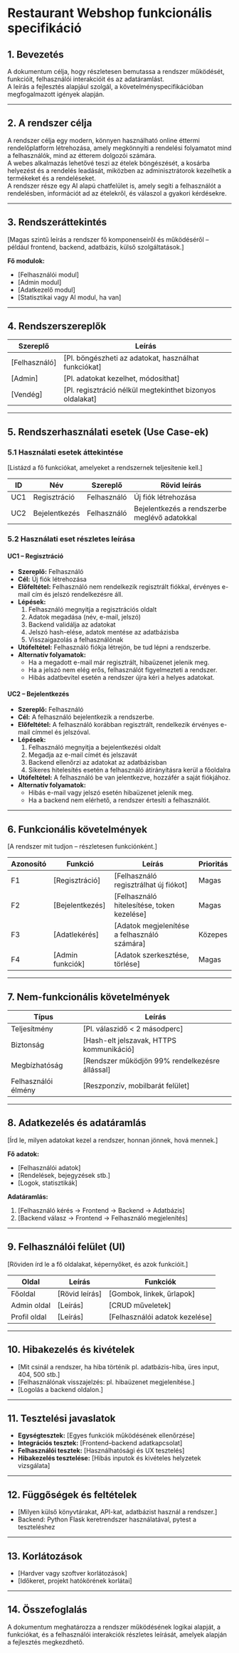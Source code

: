 # Restaurant Webshop funkcionális specifikáció

## 1. Bevezetés
A dokumentum célja, hogy részletesen bemutassa a rendszer működését, funkcióit, felhasználói interakcióit és az adatáramlást.  
A leírás a fejlesztés alapjául szolgál, a követelményspecifikációban megfogalmazott igények alapján.

---

## 2. A rendszer célja

A rendszer célja egy modern, könnyen használható online éttermi rendelőplatform létrehozása, amely megkönnyíti a rendelési folyamatot mind a felhasználók, mind az étterem dolgozói számára.  
A webes alkalmazás lehetővé teszi az ételek böngészését, a kosárba helyezést és a rendelés leadását, miközben az adminisztrátorok kezelhetik a termékeket és a rendeléseket.  
A rendszer része egy AI alapú chatfelület is, amely segíti a felhasználót a rendelésben, információt ad az ételekről, és válaszol a gyakori kérdésekre.

---

## 3. Rendszeráttekintés
[Magas szintű leírás a rendszer fő komponenseiről és működéséről – például frontend, backend, adatbázis, külső szolgáltatások.]

**Fő modulok:**
- [Felhasználói modul]
- [Admin modul]
- [Adatkezelő modul]
- [Statisztikai vagy AI modul, ha van]

---

## 4. Rendszerszereplők
| Szereplő | Leírás |
|-----------|--------|
| [Felhasználó] | [Pl. böngészheti az adatokat, használhat funkciókat] |
| [Admin] | [Pl. adatokat kezelhet, módosíthat] |
| [Vendég] | [Pl. regisztráció nélkül megtekinthet bizonyos oldalakat] |

---

## 5. Rendszerhasználati esetek (Use Case-ek)

### 5.1 Használati esetek áttekintése
[Listázd a fő funkciókat, amelyeket a rendszernek teljesítenie kell.]

| ID | Név | Szereplő | Rövid leírás |
|----|-----|-----------|---------------|
| UC1 | Regisztráció | Felhasználó | Új fiók létrehozása |
| UC2 | Bejelentkezés | Felhasználó | Bejelentkezés a rendszerbe meglévő adatokkal |


### 5.2 Használati eset részletes leírása
#### UC1 – Regisztráció
- **Szereplő:** Felhasználó 
- **Cél:** Új fiók létrehozása
- **Előfeltétel:** Felhasználó nem rendelkezik regisztrált fiókkal, érvényes e-mail cím és jelszó rendelkezésre áll.
- **Lépések:**
  1. Felhasználó megnyitja a regisztrációs oldalt  
  2. Adatok megadása (név, e-mail, jelszó)  
  3. Backend validálja az adatokat
  4. Jelszó hash-elése, adatok mentése az adatbázisba
  5. Visszaigazolás a felhasználónak
- **Utófeltétel:** Felhasználó fiókja létrejön, be tud lépni a rendszerbe.
- **Alternatív folyamatok:**
  - Ha a megadott e-mail már regisztrált, hibaüzenet jelenik meg.  
  - Ha a jelszó nem elég erős, felhasználót figyelmezteti a rendszer.  
  - Hibás adatbevitel esetén a rendszer újra kéri a helyes adatokat.
 
#### UC2 – Bejelentkezés
- **Szereplő:** Felhasználó  
- **Cél:** A felhasználó bejelentkezik a rendszerbe.  
- **Előfeltétel:** A felhasználó korábban regisztrált, rendelkezik érvényes e-mail címmel és jelszóval.  
- **Lépések:**
  1. Felhasználó megnyitja a bejelentkezési oldalt  
  2. Megadja az e-mail címét és jelszavát  
  3. Backend ellenőrzi az adatokat az adatbázisban  
  4. Sikeres hitelesítés esetén a felhasználó átirányításra kerül a főoldalra
- **Utófeltétel:** A felhasználó be van jelentkezve, hozzáfér a saját fiókjához.  
- **Alternatív folyamatok:**  
  - Hibás e-mail vagy jelszó esetén hibaüzenet jelenik meg.  
  - Ha a backend nem elérhető, a rendszer értesíti a felhasználót.
---

## 6. Funkcionális követelmények
[A rendszer mit tudjon – részletesen funkciónként.]

| Azonosító | Funkció | Leírás | Prioritás |
|------------|----------|---------|------------|
| F1 | [Regisztráció] | [Felhasználó regisztrálhat új fiókot] | Magas |
| F2 | [Bejelentkezés] | [Felhasználó hitelesítése, token kezelése] | Magas |
| F3 | [Adatlekérés] | [Adatok megjelenítése a felhasználó számára] | Közepes |
| F4 | [Admin funkciók] | [Adatok szerkesztése, törlése] | Magas |

---

## 7. Nem-funkcionális követelmények
| Típus | Leírás |
|--------|--------|
| Teljesítmény | [Pl. válaszidő < 2 másodperc] |
| Biztonság | [Hash-elt jelszavak, HTTPS kommunikáció] |
| Megbízhatóság | [Rendszer működjön 99% rendelkezésre állással] |
| Felhasználói élmény | [Reszponzív, mobilbarát felület] |

---

## 8. Adatkezelés és adatáramlás
[Írd le, milyen adatokat kezel a rendszer, honnan jönnek, hová mennek.]

**Fő adatok:**
- [Felhasználói adatok]
- [Rendelések, bejegyzések stb.]
- [Logok, statisztikák]

**Adatáramlás:**
1. [Felhasználó kérés → Frontend → Backend → Adatbázis]
2. [Backend válasz → Frontend → Felhasználó megjelenítés]

---

## 9. Felhasználói felület (UI)
[Röviden írd le a fő oldalakat, képernyőket, és azok funkcióit.]

| Oldal | Leírás | Funkciók |
|--------|--------|-----------|
| Főoldal | [Rövid leírás] | [Gombok, linkek, űrlapok] |
| Admin oldal | [Leírás] | [CRUD műveletek] |
| Profil oldal | [Leírás] | [Felhasználói adatok kezelése] |

---

## 10. Hibakezelés és kivételek
- [Mit csinál a rendszer, ha hiba történik pl. adatbázis-hiba, üres input, 404, 500 stb.]  
- [Felhasználónak visszajelzés: pl. hibaüzenet megjelenítése.]  
- [Logolás a backend oldalon.]

---

## 11. Tesztelési javaslatok
- **Egységtesztek:** [Egyes funkciók működésének ellenőrzése]
- **Integrációs tesztek:** [Frontend–backend adatkapcsolat]
- **Felhasználói tesztek:** [Használhatósági és UX tesztelés]
- **Hibakezelés tesztelése:** [Hibás inputok és kivételes helyzetek vizsgálata]

---

## 12. Függőségek és feltételek
- [Milyen külső könyvtárakat, API-kat, adatbázist használ a rendszer.]
- Backend: Python Flask keretrendszer használatával, pytest a teszteléshez

---

## 13. Korlátozások
- [Hardver vagy szoftver korlátozások]
- [Időkeret, projekt hatókörének korlátai]

---

## 14. Összefoglalás
A dokumentum meghatározza a rendszer működésének logikai alapját, a funkciókat, és a felhasználói interakciók részletes leírását, amelyek alapján a fejlesztés megkezdhető.
